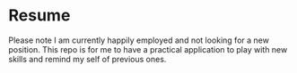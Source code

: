 # Resume

Please note I am currently happily employed and not looking for a new position. This repo is for me to have a practical application to play with new skills and remind my self of previous ones. 


